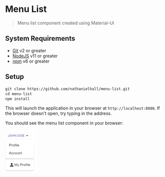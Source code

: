 # Menu List

> Menu list component created using Material-UI

## System Requirements

- [Git](https://git-scm.com/) v2 or greater
- [NodeJS](https://nodejs.org/en/) v11 or greater
- [npm](https://www.npmjs.com/) v6 or greater

## Setup

```shell
git clone https://github.com/nathanielhall/menu-list.git
cd menu-list
npm install
```

This will launch the application in your browser at `http://localhost:8080`. If
the browser doesn't open, try typing in the address.

You should see the menu list component in your browser:

<img src="screenshot.png" alt="App Screenshot" title="App Screenshot" width="100" />
